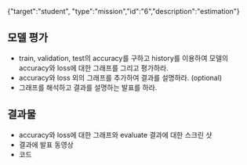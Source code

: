 {"target":"student", "type":"mission","id":"6","description":"estimation"}
## 모델 평가
* train, validation, test의 accuracy를 구하고 history를 이용하여 모델의 accuracy와 loss에 대한 그래프를 그리고 평가하라.
* accuracy와 loss 외의 그래프를 추가하여 결과를 설명하라. (optional)
* 그래프를 해석하고 결과를 설명하는 발표를 하라.

## 결과물
* accuracy와 loss에 대한 그래프와 evaluate 결과에 대한 스크린 샷
* 결과에 발표 동영상
* 코드
